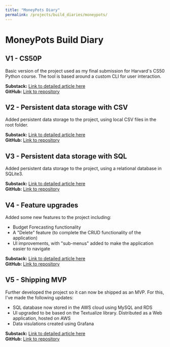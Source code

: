 ```yaml
---
title: "MoneyPots Diary"
permalink: /projects/build_diaries/moneypots/
---
```

# MoneyPots Build Diary

## V1 - CS50P
Basic version of the project used as my final submission for Harvard's CS50 Python course.
The tool is based around a custom CLI for user interaction.

**Substack:** [Link to detailed article here](https://open.substack.com/pub/mikefortune/p/money-pots-build-diary-v1?r=3ubys5&utm_campaign=post&utm_medium=web&showWelcomeOnShare=true)<br>
**GitHub:** [Link to repository](https://github.com/fortune1991/money_basic)

## V2 - Persistent data storage with CSV
Added persistent data storage to the project, using local CSV files in the root folder. 

**Substack:** [Link to detailed article here](https://open.substack.com/pub/mikefortune/p/money-pots-development?r=3ubys5&utm_campaign=post&utm_medium=web&showWelcomeOnShare=false)<br>
**GitHub:** [Link to repository](https://github.com/fortune1991/money_csv)

## V3 - Persistent data storage with SQL
Added persistent data storage to the project, using a relational database in SQLite3.

**Substack:** [Link to detailed article here](https://open.substack.com/pub/mikefortune/p/money-pots-development-e86?r=3ubys5&utm_campaign=post&utm_medium=web&showWelcomeOnShare=true)<br>
**GitHub:** [Link to repository](https://github.com/fortune1991/money_sql)

## V4 - Feature upgrades
Added some new features to the project including: 

  - Budget Forecasting functionality
  - A "Delete" feature (to complete the CRUD functionality of the application)
  - UI improvements, with "sub-menus" added to make the application easier to navigate

**Substack:** [Link to detailed article here](https://open.substack.com/pub/mikefortune/p/money-pots-development-fb7?r=3ubys5&utm_campaign=post&utm_medium=web&showWelcomeOnShare=true)<br>
**GitHub:** [Link to repository](https://github.com/fortune1991/money_features)

## V5 - Shipping MVP
Further developed the project so it can now be shipped as an MVP. For this, I've made the following updates:

  - SQL database now stored in the AWS cloud using MySQL and RDS
  - UI upgraded to be based on the Textualize library. Distributed as a Web application, hosted on AWS
  - Data visulations created using Grafana  

**Substack:** [Link to detailed article here](#)<br>
**GitHub:** [Link to repository](#)



